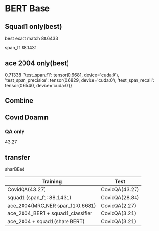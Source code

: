 <!-- ---
title: my title
author: my name
date: today
--- -->

# BERT Base

## Squad1 only(best)

best exact match
80.6433

span_f1
88.1431

## ace 2004 only(best)
0.71338
{'test_span_f1': tensor(0.6681, device='cuda:0'),
 'test_span_precision': tensor(0.6829, device='cuda:0'),
 'test_span_recall': tensor(0.6540, device='cuda:0')}

## Combine


## Covid Doamin
### QA only
43.27

## transfer
sharBEed

| Training    | Test |
| ----------- | ----------- |
| CovidQA(43.27)      |  CovidQA(43.27)    |
| squad1  (span_f1:       88.1431)   | CovidQA(28.84)        |
|ace_2004(MRC_NER span_f1:0.6681)|CovidQA(2.27)|
|ace_2004_BERT + squad1_classifier|CovidQA(3.21)|
|ace_2004 + squad1(share BERT)|CovidQA(3.21)|
